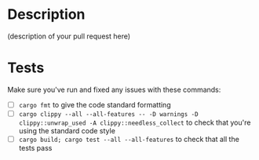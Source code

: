 # Description

(description of your pull request here)
  
# Tests

Make sure you've run and fixed any issues with these commands:

- [ ] `cargo fmt` to give the code standard formatting
- [ ] `cargo clippy --all --all-features -- -D warnings -D clippy::unwrap_used -A clippy::needless_collect` to check that you're using the standard code style
- [ ] `cargo build; cargo test --all --all-features` to check that all the tests pass
